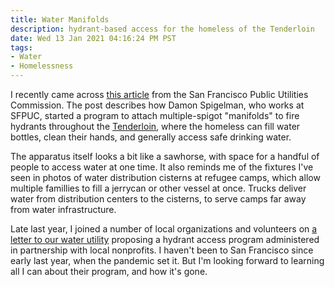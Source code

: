 ```yaml
---
title: Water Manifolds
description: hydrant-based access for the homeless of the Tenderloin
date: Wed 13 Jan 2021 04:16:24 PM PST
tags:
- Water
- Homelessness
---
```


I recently came across [this article](https://sfpucnewsroom.com/community/how-damon-spigelman-lives-out-the-sfpucs-mission-of-providing-safe-drinking-water/) from the San Francisco Public Utilities Commission. The post describes how Damon Spigelman, who works at SFPUC, started a program to attach multiple-spigot "manifolds" to fire hydrants throughout the [Tenderloin](https://en.wikipedia.org/wiki/Tenderloin,_San_Francisco), where the homeless can fill water bottles, clean their hands, and generally access safe drinking water.

The apparatus itself looks a bit like a sawhorse, with space for a handful of people to access water at one time.  It also reminds me of the fixtures I've seen in photos of water distribution cisterns at refugee camps, which allow multiple famillies to fill a jerrycan or other vessel at once. Trucks deliver water from distribution centers to the cisterns, to serve camps far away from water infrastructure.

Late last year, I joined a number of local organizations and volunteers on [a letter to our water utility](https://writing.kemitchell.com/2020/11/27/EBMUD-for-All.html) proposing a hydrant access program administered in partnership with local nonprofits.  I haven't been to San Francisco since early last year, when the pandemic set it.  But I'm looking forward to learning all I can about their program, and how it's gone.
